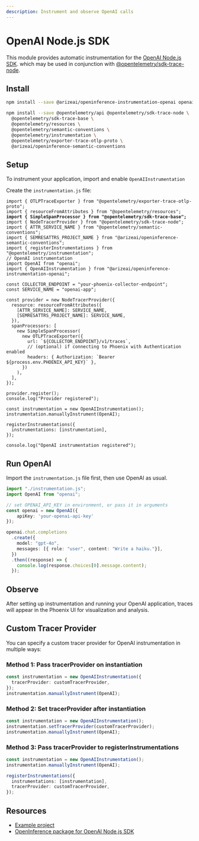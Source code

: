 ```yaml
---
description: Instrument and observe OpenAI calls
---
```


# OpenAI Node.js SDK

This module provides automatic instrumentation for the [OpenAI Node.js SDK](https://github.com/openai/openai-node). which may be used in conjunction with [@opentelemetry/sdk-trace-node](https://github.com/open-telemetry/opentelemetry-js/tree/main/packages/opentelemetry-sdk-trace-node).

## Install

```bash
npm install --save @arizeai/openinference-instrumentation-openai openai

npm install --save @opentelemetry/api @opentelemetry/sdk-trace-node \
  @opentelemetry/sdk-trace-base \
  @opentelemetry/resources \
  @opentelemetry/semantic-conventions \
  @opentelemetry/instrumentation \
  @opentelemetry/exporter-trace-otlp-proto \
  @arizeai/openinference-semantic-conventions
```

## Setup

To instrument your application, import and enable `OpenAIInstrumentation`

Create the `instrumentation.js` file:

<pre class="language-typescript"><code class="lang-typescript">import { OTLPTraceExporter } from "@opentelemetry/exporter-trace-otlp-proto";
import { resourceFromAttributes } from "@opentelemetry/resources";
<strong>import { SimpleSpanProcessor } from "@opentelemetry/sdk-trace-base";
</strong>import { NodeTracerProvider } from "@opentelemetry/sdk-trace-node";
import { ATTR_SERVICE_NAME } from "@opentelemetry/semantic-conventions";
import { SEMRESATTRS_PROJECT_NAME } from "@arizeai/openinference-semantic-conventions";
import { registerInstrumentations } from "@opentelemetry/instrumentation";
// OpenAI instrumentation
import OpenAI from "openai";
import { OpenAIInstrumentation } from "@arizeai/openinference-instrumentation-openai";

const COLLECTOR_ENDPOINT = "your-phoenix-collector-endpoint";
const SERVICE_NAME = "openai-app";

const provider = new NodeTracerProvider({
  resource: resourceFromAttributes({
    [ATTR_SERVICE_NAME]: SERVICE_NAME,
    [SEMRESATTRS_PROJECT_NAME]: SERVICE_NAME,
  }),
  spanProcessors: [
    new SimpleSpanProcessor(
      new OTLPTraceExporter({
        url: `${COLLECTOR_ENDPOINT}/v1/traces`,
        // (optional) if connecting to Phoenix with Authentication enabled
        headers: { Authorization: `Bearer ${process.env.PHOENIX_API_KEY}` },
      })
    ),
  ],
});

provider.register();
console.log("Provider registered");

const instrumentation = new OpenAIInstrumentation();
instrumentation.manuallyInstrument(OpenAI);

registerInstrumentations({
  instrumentations: [instrumentation],
});

console.log("OpenAI instrumentation registered");
</code></pre>

## Run OpenAI <a href="#run-beeai" id="run-beeai"></a>

Import the `instrumentation.js` file first, then use OpenAI as usual.

```typescript
import "./instrumentation.js"; 
import OpenAI from "openai";

// set OPENAI_API_KEY in environment, or pass it in arguments
const openai = new OpenAI({
    apiKey: 'your-openai-api-key'
});

openai.chat.completions
  .create({
    model: "gpt-4o",
    messages: [{ role: "user", content: "Write a haiku."}],
  })
  .then((response) => {
    console.log(response.choices[0].message.content);
  });
```

## Observe

After setting up instrumentation and running your  OpenAI application, traces will appear in the Phoenix UI for visualization and analysis.

## Custom Tracer Provider

You can specify a custom tracer provider for OpenAI instrumentation in multiple ways:

### Method 1: Pass tracerProvider on instantiation

```typescript
const instrumentation = new OpenAIInstrumentation({
  tracerProvider: customTracerProvider,
});
instrumentation.manuallyInstrument(OpenAI);
```

### Method 2: Set tracerProvider after instantiation

```typescript
const instrumentation = new OpenAIInstrumentation();
instrumentation.setTracerProvider(customTracerProvider);
instrumentation.manuallyInstrument(OpenAI);
```

### Method 3: Pass tracerProvider to registerInstrumentations

```typescript
const instrumentation = new OpenAIInstrumentation();
instrumentation.manuallyInstrument(OpenAI);

registerInstrumentations({
  instrumentations: [instrumentation],
  tracerProvider: customTracerProvider,
});
```

## Resources

* [Example project](https://github.com/Arize-ai/openinference/tree/main/js/examples/openai)
* [OpenInference package for OpenAI Node.js SDK](https://github.com/Arize-ai/openinference/tree/main/js/packages/openinference-instrumentation-openai)
